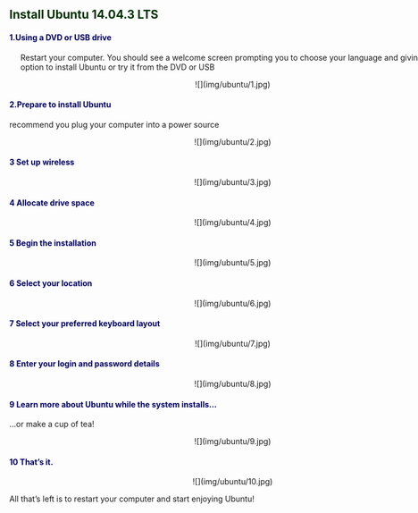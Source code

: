 <div style="width:800px;">

<font color="#003300">

## Install Ubuntu 14.04.3 LTS

</font>

<font color="#000066">

#### 1.Using a DVD or USB drive 

</font>
<div align="justify;" style="margin-left:2.5%" style="margin-right:2.5%">

Restart your computer. You should see a welcome screen prompting you to choose your language and giving you the option to install Ubuntu or try it from the DVD or USB
</div>
<center>![](img/ubuntu/1.jpg)</center>

<font color="#000066">

#### 2.Prepare to install Ubuntu

</font>

recommend you plug your computer into a power source

<center>![](img/ubuntu/2.jpg)</center>

<font color="#000066">

#### 3 Set up wireless

</font>

<center>![](img/ubuntu/3.jpg)</center>

<font color="#000066">

#### 4 Allocate drive space

</font>

<center>![](img/ubuntu/4.jpg)</center>

<font color="#000066">

#### 5 Begin the installation

</font>

<center>![](img/ubuntu/5.jpg)</center>

<font color="#000066">

#### 6 Select your location

</font>

<center>![](img/ubuntu/6.jpg)</center>

<font color="#000066">

#### 7 Select your preferred keyboard layout

</font>

<center>![](img/ubuntu/7.jpg)</center>

<font color="#000066">

#### 8 Enter your login and password details

</font>

<center>![](img/ubuntu/8.jpg)</center>

<font color="#000066">

#### 9 Learn more about Ubuntu while the system installs…

</font>

…or make a cup of tea!

<center>![](img/ubuntu/9.jpg)</center>

<font color="#000066">

#### 10 That’s it.

</font>

<center>![](img/ubuntu/10.jpg)</center>

All that’s left is to restart your computer and start enjoying Ubuntu!
 

</div>